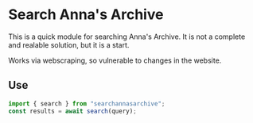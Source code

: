 # Search Anna's Archive

This is a quick module for searching Anna's Archive. It is not a complete and realable solution, but it is a start.

Works via webscraping, so vulnerable to changes in the website.

## Use

```js
import { search } from "searchannasarchive";
const results = await search(query);
```
